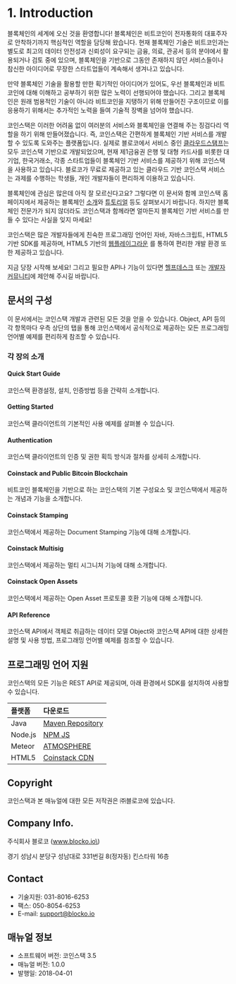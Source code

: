 # 1. Introduction

블록체인의 세계에 오신 것을 환영합니다! 블록체인은 비트코인이 전자통화의 대표주자로 안착하기까지 핵심적인 역할을 담당해 왔습니다. 현재 블록체인 기술은 비트코인과는 별도로 최고의 데이터 안전성과 신뢰성이 요구되는 금융, 의료, 관공서 등의 분야에서 활용되거나 검토 중에 있으며, 블록체인을 기반으로 그동안 존재하지 않던 서비스들이나 참신한 아이디어로 무장한 스타트업들이 계속해서 생겨나고 있습니다.

만약 블록체인 기술을 활용할 만한 획기적인 아이디어가 있어도, 우선 블록체인과 비트코인에 대해 이해하고 공부하기 위한 많은 노력이 선행되어야 했습니다. 그리고 블록체인은 원래 범용적인 기술이 아니라 비트코인을 지탱하기 위해 만들어진 구조이므로 이를 응용하기 위해서는 추가적인 노력을 들여 기술적 장벽을 넘어야 했습니다.

코인스택은 이러한 어려움 없이 여러분의 서비스와 블록체인을 연결해 주는 징검다리 역할을 하기 위해 만들어졌습니다. 즉, 코인스택은 간편하게 블록체인 기반 서비스를 개발할 수 있도록 도와주는 플랫폼입니다. 실제로 블로코에서 서비스 중인 [클라우드스탬프](https://www.cloudstamp.io)는 모두 코인스택 기반으로 개발되었으며, 현재 제1금융권 은행 및 대형 카드사를 비롯한 대기업, 한국거래소, 각종 스타트업들이 블록체인 기반 서비스를 제공하기 위해 코인스택을 사용하고 있습니다. 블로코가 무료로 제공하고 있는 클라우드 기반 코인스택 서비스는 과제를 수행하는 학생들, 개인 개발자들이 편리하게 이용하고 있습니다.

블록체인에 관심은 많은데 아직 잘 모르신다고요? 그렇다면 이 문서와 함께 코인스택 홈페이지에서 제공하는 블록체인 [소개](https://coinstack.zendesk.com/hc/ko/articles/222183287)와 [튜토리얼](https://coinstack.zendesk.com/hc/ko/sections/200997727) 등도 살펴보시기 바랍니다. 하지만 블록체인 전문가가 되지 않더라도 코인스택과 함께라면 얼마든지 블록체인 기반 서비스를 만들 수 있다는 사실을 잊지 마세요!

코인스택은 많은 개발자들에게 친숙한 프로그래밍 언어인 자바, 자바스크립트, HTML5 기반 SDK를 제공하며, HTML5 기반의 [웹플레이그라운](https://playground.blocko.io/) 를 통하여 편리한 개발 환경 또한 제공하고 있습니다.

지금 당장 시작해 보세요! 그리고 필요한 API나 기능이 있다면 [헬프데스크](https://coinstack.zendesk.com/hc/requests/new) 또는 [개발자 커뮤니티](https://coinstack.zendesk.com/hc/ko/community/topics)에 제안해 주시길 바랍니다.

## 문서의 구성

이 문서에서는 코인스택 개발과 관련된 모든 것을 얻을 수 있습니다. Object, API 등의 각 항목마다 우측 상단의 탭을 통해 코인스택에서 공식적으로 제공하는 모든 프로그래밍 언어별 예제를 편리하게 참조할 수 있습니다.

### 각 장의 소개

#### Quick Start Guide

코인스택 환경설정, 설치, 인증방법 등을 간략히 소개합니다.

#### Getting Started

코인스택 클라이언트의 기본적인 사용 예제를 살펴볼 수 있습니다.

#### Authentication

코인스택 클라이언트의 인증 및 권한 획득 방식과 절차를 상세히 소개합니다.

#### Coinstack and Public Bitcoin Blockchain

비트코인 블록체인을 기반으로 하는 코인스택의 기본 구성요소 및 코인스택에서 제공하는 개념과 기능을 소개합니다.

#### Coinstack Stamping

코인스택에서 제공하는 Document Stamping 기능에 대해 소개합니다.

#### Coinstack Multisig

코인스택에서 제공하는 멀티 시그니처 기능에 대해 소개합니다.

#### Coinstack Open Assets

코인스택에서 제공하는 Open Asset 프로토콜 호환 기능에 대해 소개합니다.

#### API Reference

코인스택 API에서 객체로 취급하는 데이터 모델 Object와 코인스택 API에 대한 상세한 설명 및 사용 방법, 프로그래밍 언어별 예제를 참조할 수 있습니다.

## 프로그래밍 언어 지원

코인스택의 모든 기능은 REST API로 제공되며, 아래 환경에서 SDK를 설치하여 사용할 수 있습니다.

| 플랫폼 | 다운로드 |
| :--- | :--- |
| Java | [Maven Repository](http://mvnrepository.com/artifact/io.blocko/coinstack) |
| Node.js | [NPM JS](https://www.npmjs.com/package/coinstack-sdk-js) |
| Meteor | [ATMOSPHERE](https://atmospherejs.com/shepelt/coinstack) |
| HTML5 | [Coinstack CDN](https://cdnjs.coinstacks.io/coinstack-1.1.17.min.js) |

## Copyright

코인스택과 본 매뉴얼에 대한 모든 저작권은 ㈜블로코에 있습니다.

## Company Info.

주식회사 블로코 \(www.blocko.io\)

경기 성남시 분당구 성남대로 331번길 8\(정자동\) 킨스타워 16층

## Contact

* 기술지원: 031-8016-6253
* 팩스: 050-8054-6253
* E-mail: support@blocko.io

## 매뉴얼 정보

* 소프트웨어 버전: 코인스택 3.5
* 매뉴얼 버전: 1.0.0
* 발행일: 2018-04-01

